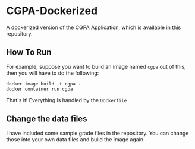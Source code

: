 # CGPA-Dockerized

A dockerized version of the CGPA Application, which is available in this repository.

## How To Run
For example, suppose you want to build an image named `cgpa` out of this, then you will have to 
do the following:
```
docker image build -t cgpa .
docker container run cgpa
```
That's it! Everything is handled by the `Dockerfile`

## Change the data files
I have included some sample grade files in the repository. You can change those
into your own data files and build the image again.
